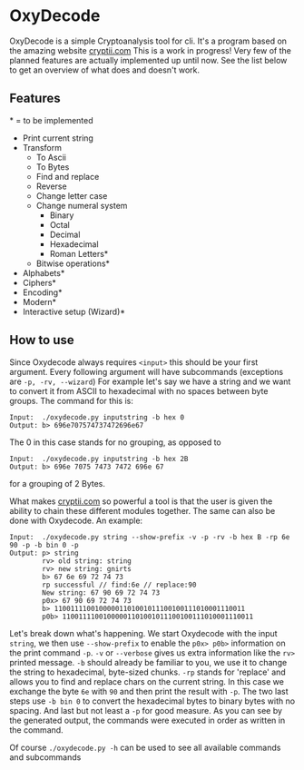 # OxyDecode

OxyDecode is a simple Cryptoanalysis tool for cli. It's a program based on the amazing website [cryptii.com](https://cryptii.com)
This is a work in progress! Very few of the planned features are actually implemented up until now.
See the list below to get an overview of what does and doesn't work.

## Features

\* = to be implemented

- Print current string
- Transform
  - To Ascii
  - To Bytes
  - Find and replace
  - Reverse
  - Change letter case
  - Change numeral system
  	- Binary
  	- Octal
  	- Decimal
  	- Hexadecimal
  	- Roman Letters*
  - Bitwise operations*
- Alphabets*
- Ciphers*
- Encoding*
- Modern*
- Interactive setup (Wizard)*


## How to use

Since Oxydecode always requires `<input>` this should be your first argument.
Every following argument will have subcommands (exceptions are `-p, -rv, --wizard`)
For example let's say we have a string and we want to convert it from ASCII to 
hexadecimal with no spaces between byte groups. The command for this is:
```
Input:  ./oxydecode.py inputstring -b hex 0
Output: b> 696e707574737472696e67
```
The 0 in this case stands for no grouping, as opposed to
```
Input:  ./oxydecode.py inputstring -b hex 2B
Output: b> 696e 7075 7473 7472 696e 67
```
for a grouping of 2 Bytes.

What makes [cryptii.com](https://cryptii.com) so powerful a tool is that the user is given the ability 
to chain these different modules together. 
The same can also be done with Oxydecode. An example:
```
Input:  ./oxydecode.py string --show-prefix -v -p -rv -b hex B -rp 6e 90 -p -b bin 0 -p
Output: p> string
        rv> old string: string
        rv> new string: gnirts
        b> 67 6e 69 72 74 73
        rp successful // find:6e // replace:90
        New string: 67 90 69 72 74 73
        p0x> 67 90 69 72 74 73
        b> 11001111001000001101001011100100111010001110011
        p0b> 11001111001000001101001011100100111010001110011
```
Let's break down what's happening. We start Oxydecode with the input `string`, we then use
`--show-prefix` to enable the `p0x> p0b>` information on the print command `-p`.
`-v` or `--verbose` gives us extra information like the `rv>` printed message.
`-b` should already be familiar to you, we use it to change the string to hexadecimal, byte-sized chunks.
`-rp` stands for 'replace' and allows you to find and replace chars on the current string.
In this case we exchange the byte `6e` with `90` and then print the result with `-p`.
The two last steps use `-b bin 0` to convert the hexadecimal bytes to binary bytes with no spacing.
And last but not least a `-p` for good measure. 
As you can see by the generated output, the commands were executed in order as written in the command.


Of course `./oxydecode.py -h` can be used to see all available commands and subcommands
